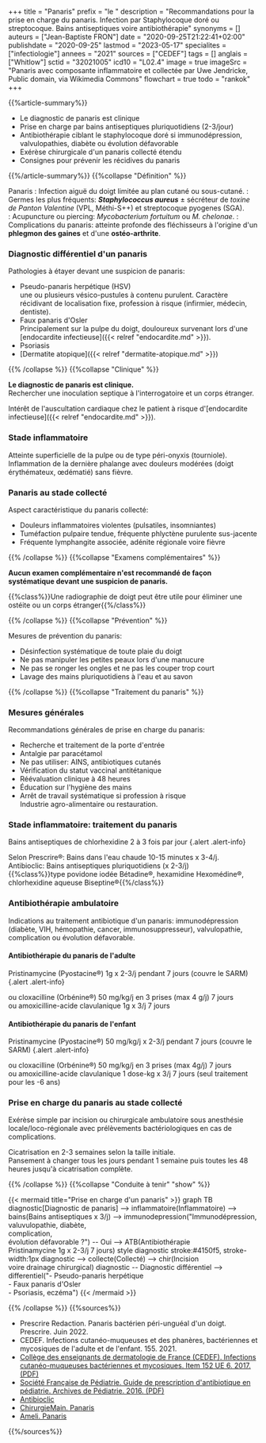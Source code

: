 +++
title = "Panaris"
prefix = "le "
description = "Recommandations pour la prise en charge du panaris. Infection par Staphylocoque doré ou streptocoque. Bains antiseptiques voire antibiothérapie"
synonyms = []
auteurs = ["Jean-Baptiste FRON"]
date = "2020-09-25T21:22:41+02:00"
publishdate = "2020-09-25"
lastmod = "2023-05-17"
specialites = ["infectiologie"]
annees = "2021"
sources = ["CEDEF"]
tags = []
anglais = ["Whitlow"]
sctid = "32021005"
icd10 = "L02.4"
image = true
imageSrc = "Panaris avec composante inflammatoire et collectée par Uwe Jendricke, Public domain, via Wikimedia Commons"
flowchart = true
todo = "rankok"
+++

{{%article-summary%}}

- Le diagnostic de panaris est clinique
- Prise en charge par bains antiseptiques pluriquotidiens (2-3/jour)
- Antibiothérapie ciblant le staphylocoque doré si immunodépression, valvulopathies, diabète ou évolution défavorable
- Exérèse chirurgicale d'un panaris collecté étendu
- Consignes pour prévenir les récidives du panaris

{{%/article-summary%}}
{{%collapse "Définition" %}}

Panaris
: Infection aiguë du doigt limitée au plan cutané ou sous-cutané.
: Germes les plus fréquents: ***Staphylococcus aureus*** ± sécréteur de *toxine de Panton Valentine* (VPL, Méthi-S++) et streptocoque pyogenes (SGA).  
: Acupuncture ou piercing: *Mycobacterium fortuitum* ou *M. chelonae*.
: Complications du panaris: atteinte profonde des fléchisseurs à l'origine d'un **phlegmon des gaines** et d'une **ostéo-arthrite**.

### Diagnostic différentiel d'un panaris

Pathologies à étayer devant une suspicion de panaris:

- Pseudo-panaris herpétique (HSV)  
  une ou plusieurs vésico-pustules à contenu purulent. Caractère récidivant de localisation fixe, profession à risque (infirmier, médecin, dentiste).  
- Faux panaris d'Osler  
  Principalement sur la pulpe du doigt, douloureux survenant lors d'une [endocardite infectieuse]({{< relref "endocardite.md" >}}).
- Psoriasis
- [Dermatite atopique]({{< relref "dermatite-atopique.md" >}})

{{% /collapse %}}
{{%collapse "Clinique" %}}

**Le diagnostic de panaris est clinique.**  
Rechercher une inoculation septique à l'interrogatoire et un corps étranger.

Intérêt de l'auscultation cardiaque chez le patient à risque d'[endocardite infectieuse]({{< relref "endocardite.md" >}}).

### Stade inflammatoire

Atteinte superficielle de la pulpe ou de type péri-onyxis (tourniole).  
Inflammation de la dernière phalange avec douleurs modérées (doigt érythémateux, œdématié) sans fièvre.

### Panaris au stade collecté

Aspect caractéristique du panaris collecté:

- Douleurs inflammatoires violentes (pulsatiles, insomniantes)
- Tuméfaction pulpaire tendue, fréquente phlyctène purulente sus-jacente
- Fréquente lymphangite associée, adénite régionale voire fièvre

{{% /collapse %}}
{{%collapse "Examens complémentaires" %}}

**Aucun examen complémentaire n'est recommandé de façon systématique devant une suspicion de panaris.**

{{%class%}}Une radiographie de doigt peut être utile pour éliminer une ostéite ou un corps étranger{{%/class%}}

{{% /collapse %}}
{{%collapse "Prévention" %}}

Mesures de prévention du panaris:

- Désinfection systématique de toute plaie du doigt
- Ne pas manipuler les petites peaux lors d'une manucure
- Ne pas se ronger les ongles et ne pas les couper trop court
- Lavage des mains pluriquotidiens à l'eau et au savon

{{% /collapse %}}
{{%collapse "Traitement du panaris" %}}

### Mesures générales

Recommandations générales de prise en charge du panaris:

- Recherche et traitement de la porte d'entrée
- Antalgie par paracétamol
- Ne pas utiliser: AINS, antibiotiques cutanés
- Vérification du statut vaccinal antitétanique
- Réévaluation clinique à 48 heures
- Éducation sur l'hygiène des mains
- Arrêt de travail systématique si profession à risque  
  Industrie agro-alimentaire ou restauration.

### Stade inflammatoire: traitement du panaris

Bains antiseptiques de chlorhexidine 2 à 3 fois par jour
{.alert .alert-info}

Selon Prescrire®: Bains dans l'eau chaude 10-15 minutes x 3-4/j.  
Antibioclic: Bains antiseptiques pluriquotidiens (x 2-3/j)  
{{%class%}}type povidone iodée Bétadine®, hexamidine Hexomédine®, chlorhexidine aqueuse Biseptine®{{%/class%}}

### Antibiothérapie ambulatoire

Indications au traitement antibiotique d'un panaris: immunodépression (diabète, VIH, hémopathie, cancer, immunosuppresseur), valvulopathie, complication ou évolution défavorable.

#### Antibiothérapie du panaris de l'adulte

Pristinamycine (Pyostacine®) 1g x 2-3/j pendant 7 jours (couvre le SARM)
{.alert .alert-info}

ou cloxacilline (Orbénine®) 50 mg/kg/j en 3 prises (max 4 g/j) 7 jours  
ou amoxicilline-acide clavulanique 1g x 3/j 7 jours

#### Antibiothérapie du panaris de l'enfant

Pristinamycine (Pyostacine®) 50 mg/kg/j x 2-3/j pendant 7 jours (couvre le SARM)
{.alert .alert-info}

ou cloxacilline (Orbénine®) 50 mg/kg/j en 3 prises (max 4g/j) 7 jours  
ou amoxicilline-acide clavulanique 1 dose-kg x 3/j 7 jours (seul traitement pour les -6 ans)

### Prise en charge du panaris au stade collecté

Exérèse simple par incision ou chirurgicale ambulatoire sous anesthésie locale/loco-régionale avec prélèvements bactériologiques en cas de complications.

Cicatrisation en 2-3 semaines selon la taille initiale.  
Pansement à changer tous les jours pendant 1 semaine puis toutes les 48 heures jusqu'à cicatrisation complète.

{{% /collapse %}}
{{%collapse "Conduite à tenir" "show" %}}

{{< mermaid title="Prise en charge d'un panaris" >}}
graph TB
  diagnostic[Diagnostic de panaris] --> inflammatoire(Inflammatoire) --> bains(Bains antiseptiques x 3/j) --> immunodepression("Immunodépression,<br>valuvulopathie, diabète,<br>complication,<br>évolution défavorable ?") -- Oui --> ATB(Antibiothérapie<br>Pristinamycine 1g x 2-3/j 7 jours)
  style diagnostic stroke:#4150f5, stroke-width:1px
  diagnostic --> collecte(Collecté) --> chir(Incision<br>voire drainage chirurgical)
  diagnostic -- Diagnostic différentiel --> differentiel("- Pseudo-panaris herpétique<br>- Faux panaris d'Osler<br>- Psoriasis, eczéma")
{{< /mermaid >}}

{{% /collapse %}}
{{%sources%}}

- Prescrire Redaction. Panaris bactérien péri-unguéal d'un doigt. Prescrire. Juin 2022.
- CEDEF. Infections cutanéo-muqueuses et des phanères, bactériennes et mycosiques de l'adulte et de l'enfant. 155. 2021.
- [Collège des enseignants de dermatologie de France (CEDEF). Infections cutanéo-muqueuses bactériennes et mycosiques. Item 152 UE 6. 2017. (PDF)](https://cedef.info/wp-content/uploads/2022/10/11Item-152-UE6-Infections-cutaneo-muqueuses-bacteriennes-et-mycosiques.pdf)
- [Société Française de Pédiatrie. Guide de prescription d'antibiotique en pédiatrie. Archives de Pédiatrie. 2016. (PDF)](https://www.sfmu.org/upload/consensus/arcped_gpip_15_juin_new_couv_bs.pdf)
- [Antibioclic](https://antibioclic.com/questionnaire/23)
- [ChirurgieMain. Panaris](http://chirurgiemain.fr/pathologies-main-poignet/traumatismes/panaris/)
- [Ameli. Panaris](https://www.ameli.fr/assure/sante/themes/panaris)

{{%/sources%}}
